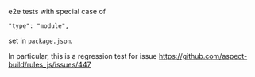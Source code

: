 e2e tests with special case of

```
"type": "module",
```

set in `package.json`.

In particular, this is a regression test for issue https://github.com/aspect-build/rules_js/issues/447
